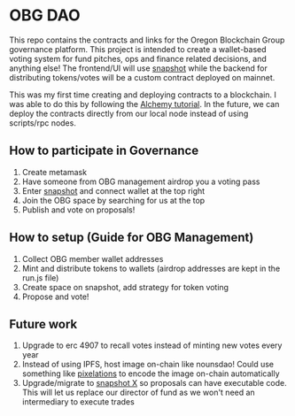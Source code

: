 # OBG DAO

This repo contains the contracts and links for the Oregon Blockchain Group governance platform. This project is intended to create a wallet-based voting system for fund pitches, ops and finance related decisions, and anything else! The frontend/UI will use [snapshot](https://snapshot.org/#/) while the backend for distributing tokens/votes will be a custom contract deployed on mainnet. 

This was my first time creating and deploying contracts to a blockchain. I was able to do this by following the [Alchemy tutorial](https://docs.alchemy.com/docs/how-to-create-an-nft). In the future, we can deploy the contracts directly from our local node instead of using scripts/rpc nodes. 

## How to participate in Governance
1. Create metamask
2. Have someone from OBG management airdrop you a voting pass
3. Enter [snapshot](https://snapshot.org/#/) and connect wallet at the top right
4. Join the OBG space by searching for us at the top
5. Publish and vote on proposals! 

## How to setup (Guide for OBG Management)
1. Collect OBG member wallet addresses
2. Mint and distribute tokens to wallets (airdrop addresses are kept in the run.js file)
3. Create space on snapshot, add strategy for token voting
4. Propose and vote!

## Future work
1. Upgrade to erc 4907 to recall votes instead of minting new votes every year
2. Instead of using IPFS, host image on-chain like nounsdao! Could use something like [pixelations](https://pixelations.xyz/) to encode the image on-chain automatically
3. Upgrade/migrate to [snapshot X](https://docs.snapshotx.xyz/) so proposals can have executable code. This will let us replace our director of fund as we won't need an intermediary to execute trades 


